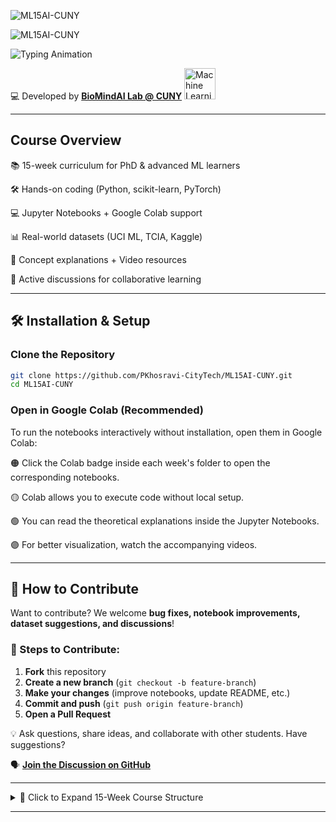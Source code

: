 ![ML15AI-CUNY](https://img.shields.io/badge/ML15AI--CUNY-Master%20Machine%20Learning%20in%2015%20Weeks-007BFF?style=for-the-badge&logo=python&logoColor=F7A41D)


![ML15AI-CUNY](https://readme-typing-svg.herokuapp.com/?font=Fira+Code&size=22&pause=1000&color=F7A41D&width=700&lines=ML15AI-CUNY%3A+Master+Machine+Learning+in+15+Weeks!)

![Typing Animation](https://readme-typing-svg.herokuapp.com/?font=Fira+Code&size=22&pause=1000&color=00C8A3&width=900&lines=ML+%26+AI+course+blending+theory%2C+coding%2C+and+real-world+applications)

💻 Developed by **[BioMindAI Lab @ CUNY](https://sites.google.com/view/biomind-ai-lab)** <img src="https://upload.wikimedia.org/wikipedia/commons/6/64/Dall-e_3_%28jan_%2724%29_artificial_intelligence_icon.png" alt="Machine Learning Icon" width="50"/>

---

## Course Overview  

📚 15-week curriculum for PhD & advanced ML learners

🛠️ Hands-on coding (Python, scikit-learn, PyTorch)

💻 Jupyter Notebooks + Google Colab support

📊 Real-world datasets (UCI ML, TCIA, Kaggle)

🎥 Concept explanations + Video resources

📌 Active discussions for collaborative learning

---

## 🛠 Installation & Setup  
### **Clone the Repository**
```bash
git clone https://github.com/PKhosravi-CityTech/ML15AI-CUNY.git
cd ML15AI-CUNY
```
### Open in Google Colab (Recommended)
To run the notebooks interactively without installation, open them in Google Colab:

🟠 Click the Colab badge inside each week's folder to open the corresponding notebooks.

🟡 Colab allows you to execute code without local setup.

🟢 You can read the theoretical explanations inside the Jupyter Notebooks.

🟣 For better visualization, watch the accompanying videos.

---

## 🤝 How to Contribute

Want to contribute? We welcome **bug fixes, notebook improvements, dataset suggestions, and discussions**!

### 📝 Steps to Contribute:
1. **Fork** this repository  
2. **Create a new branch** (`git checkout -b feature-branch`)  
3. **Make your changes** (improve notebooks, update README, etc.)  
4. **Commit and push** (`git push origin feature-branch`)  
5. **Open a Pull Request**  

💡 Ask questions, share ideas, and collaborate with other students. Have suggestions? 

🗣 **[Join the Discussion on GitHub](https://github.com/PKhosravi-CityTech/ML15AI-CUNY/discussions)** 

---

<details>
  <summary>📅 Click to Expand 15-Week Course Structure</summary>

| **Week** | **Topic** | **Key Concepts & Hands-On** |
|---------|----------|---------------------------|
| 🟠 **Week 01** | 🔥 Introduction to ML | Supervised vs. Unsupervised, Generative vs. Discriminative Learning |
| 🟡 **Week 02** | 📊 Regression (Linear & Logistic) | Implementing regression models, Bias-Variance Tradeoff |
| 🟢 **Week 03** | 🌲 Decision Trees & Ensemble Methods | Random Forests, Boosting (XGBoost) |
| 🔵 **Week 04** | 🎯 SVMs & Kernel Methods | Understanding hyperplane margins, Kernel trick |
| 🟣 **Week 05** | 🔗 Clustering | K-Means, Hierarchical Clustering, DBSCAN |
| 🔴 **Week 06** | ✂️ Dimensionality Reduction | PCA, LDA, t-SNE for visualization |
| ⚫ **Week 07** | 📌 Bayesian Learning & Frequentist Methods | Bayesian inference, probability updates |
| ⚪ **Week 08** | 🧠 Neural Networks | Implementing Feedforward Neural Networks with PyTorch |
| 🏆 **Week 09** | 🖼️ Deep Learning (CNNs) | Image classification using CNNs |
| 🎙 **Week 10** | 📖 Transformers & NLP | Implementing BERT & transformer models for NLP |
| 🎮 **Week 11** | 🕹 Reinforcement Learning | Q-Learning, Policy Gradients, OpenAI Gym |
| ⚖ **Week 12** | 🌍 Fairness & Ethics in AI | Bias detection, Explainable AI |
| 🧑‍🏫 **Week 13** | 🎓 VC Theory & Large Margin Classifiers | Theoretical ML concepts |
| 🏁 **Week 14** | 🎤 Student Presentations | Final project presentations |
| 🎯 **Week 15** | 📝 Final Exam & Course Wrap-Up | Comprehensive review |

</details>

---



